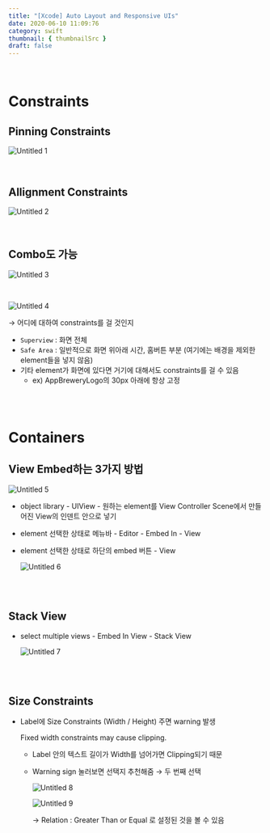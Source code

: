```yaml
---
title: "[Xcode] Auto Layout and Responsive UIs"
date: 2020-06-10 11:09:76
category: swift
thumbnail: { thumbnailSrc }
draft: false
---
```


<br/>

# Constraints



## Pinning Constraints



![Untitled 1](https://user-images.githubusercontent.com/45819975/91926127-82a06c80-ed11-11ea-8787-546579ee7045.png)

<br/>

## Allignment Constraints

![Untitled 2](https://user-images.githubusercontent.com/45819975/91926137-87652080-ed11-11ea-89c2-744d814b124a.png)

<br/>

## Combo도 가능

![Untitled 3](https://user-images.githubusercontent.com/45819975/91926138-87652080-ed11-11ea-96f9-827be993c311.png)

<br/>

![Untitled 4](https://user-images.githubusercontent.com/45819975/91926139-88964d80-ed11-11ea-8099-e6b52557237c.png)

→ 어디에 대하여 constraints를 걸 것인지

- `Superview` : 화면 전체
- `Safe Area` : 일반적으로 화면 위아래 시간, 홈버튼 부분 (여기에는 배경을 제외한 element들을 넣지 않음)
- 기타 element가 화면에 있다면 거기에 대해서도 constraints를 걸 수 있음
    - ex) AppBreweryLogo의 30px 아래에 항상 고정

<br/>
<br/>

# Containers

## View Embed하는 3가지 방법


![Untitled 5](https://user-images.githubusercontent.com/45819975/91926140-88964d80-ed11-11ea-9749-92e4fac3cb56.png)

- object library - UIView - 원하는 element를 View Controller Scene에서 만들어진 View의 인덴트 안으로 넣기
- element 선택한 상태로 메뉴바 - Editor - Embed In - View
- element 선택한 상태로 하단의 embed 버튼 - View

    ![Untitled 6](https://user-images.githubusercontent.com/45819975/91926141-892ee400-ed11-11ea-8b68-dcd2a24c79ad.png)

<br/>
<br/>

## Stack View

- select multiple views - Embed In View - Stack View

    ![Untitled 7](https://user-images.githubusercontent.com/45819975/91926143-89c77a80-ed11-11ea-9554-f2128a2541a7.png)

<br/>
<br/>

## Size Constraints

- Label에 Size Constraints (Width / Height) 주면 warning 발생

    Fixed width constraints may cause clipping.

    - Label 안의 텍스트 길이가 Width를 넘어가면 Clipping되기 때문
    - Warning sign 눌러보면 선택지 추천해줌 → 두 번째 선택

        ![Untitled 8](https://user-images.githubusercontent.com/45819975/91926145-8a601100-ed11-11ea-8edd-89f35d358021.png)

        ![Untitled 9](https://user-images.githubusercontent.com/45819975/91926146-8af8a780-ed11-11ea-8910-b975159c975d.png)

        → Relation : Greater Than or Equal 로 설정된 것을 볼 수 있음
